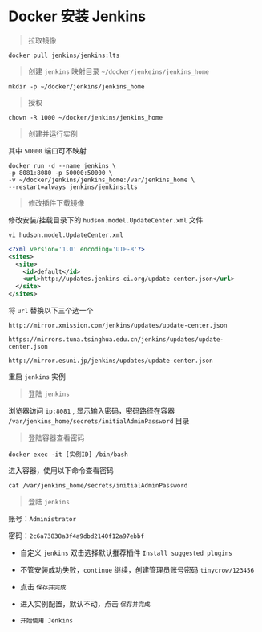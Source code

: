 # Docker 安装 Jenkins

> 拉取镜像

```shell
docker pull jenkins/jenkins:lts
```

> 创建 `jenkins` 映射目录 `~/docker/jenkeins/jenkins_home`

```shell
mkdir -p ~/docker/jenkins/jenkins_home
```

> 授权

```shell
chown -R 1000 ~/docker/jenkins/jenkins_home
```

> 创建并运行实例

其中 `50000` 端口可不映射

```shell
docker run -d --name jenkins \
-p 8081:8080 -p 50000:50000 \
-v ~/docker/jenkins/jenkins_home:/var/jenkins_home \
--restart=always jenkins/jenkins:lts
```

> 修改插件下载镜像

修改安装/挂载目录下的 `hudson.model.UpdateCenter.xml` 文件

```shell
vi hudson.model.UpdateCenter.xml
```

```xml
<?xml version='1.0' encoding='UTF-8'?>
<sites>
  <site>
    <id>default</id>
    <url>http://updates.jenkins-ci.org/update-center.json</url>
  </site>
</sites>
```

将 `url` 替换以下三个选一个

`http://mirror.xmission.com/jenkins/updates/update-center.json`

`https://mirrors.tuna.tsinghua.edu.cn/jenkins/updates/update-center.json`

`http://mirror.esuni.jp/jenkins/updates/update-center.json`

重启 `jenkins` 实例

> 登陆 `jenkins`

浏览器访问 `ip:8081` , 显示输入密码，密码路径在容器 `/var/jenkins_home/secrets/initialAdminPassword` 目录

> 登陆容器查看密码

```shell
docker exec -it [实例ID] /bin/bash
```

进入容器，使用以下命令查看密码

```shell
cat /var/jenkins_home/secrets/initialAdminPassword
```

> 登陆 `jenkins`

账号：`Administrator` 

密码：`2c6a73838a3f4a9dbd2140f12a97ebbf`

- 自定义 `jenkins` 双击选择默认推荐插件 `Install suggested plugins`

- 不管安装成功失败，`continue` 继续，创建管理员账号密码 `tinycrow/123456`

- 点击 `保存并完成`

- 进入实例配置，默认不动，点击 `保存并完成`

- `开始使用 Jenkins`